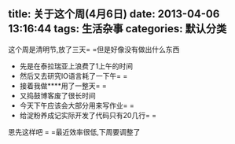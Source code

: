title: 关于这个周(4月6日)
date: 2013-04-06 13:16:44
tags: 生活杂事
categories: 默认分类
---
这个周是清明节,放了三天= =但是好像没有做出什么东西

* 先是在泰拉瑞亚上浪费了1上午的时间
* 然后又去研究IO语言耗了一下午= =
* 接着我做****用了一整天= =
* 又捣鼓博客废了很长时间
* 今天下午应该会大部分用来写作业= =
* 给淀粉养成记实际开发了代码只有20几行= =

恩先这样吧 = =最近效率很低,下周要调整了